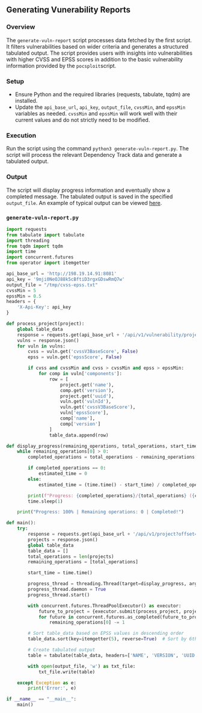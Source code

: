 ## Generating Vunerability Reports

### Overview

The `generate-vuln-report` script processes data fetched by the first script. It filters vulnerabilities based on wider criteria and generates a structured tabulated output. The script provides users with insights into vulnerabilities with higher CVSS and EPSS scores in addition to the basic vulnerability information provided by the `pocsploit`script. 

### Setup

* Ensure Python and the required libraries (requests, tabulate, tqdm) are installed.
* Update the `api_base_url`, `api_key`, `output_file`, `cvssMin`, and `epssMin` variables as needed. `cvssMin` and `epssMin` will work well with their current values and do not strictly need to be modified.

### Execution

Run the script using the command `python3 generate-vuln-report.py`. The script will process the relevant Dependency Track data and generate a tabulated output.

### Output

The script will display progress information and eventually show a completed message. The tabulated output is saved in the specified `output_file`. An example of typical output can be viewed [here](https://gitlab.labranet.jamk.fi/AB8910/jyvsectec/-/blob/main/sbom/setup-scripts/usage/cvss-epss.txt).

### `generate-vuln-report.py`
```python
import requests
from tabulate import tabulate
import threading
from tqdm import tqdm
import time
import concurrent.futures
from operator import itemgetter

api_base_url = 'http://198.19.14.91:8081'
api_key = '9mji0NeOJ88k5cBftiD3rgxGDswRmQ7w'
output_file = "/tmp/cvss-epss.txt"
cvssMin = 5
epssMin = 0.5
headers = {
    'X-Api-Key': api_key
}

def process_project(project):
    global table_data
    response = requests.get(api_base_url + '/api/v1/vulnerability/project/' + project['uuid'], headers=headers)
    vulns = response.json()
    for vuln in vulns:
        cvss = vuln.get('cvssV3BaseScore', False)
        epss = vuln.get('epssScore', False)

        if cvss and cvssMin and cvss > cvssMin and epss > epssMin:
            for comp in vuln['components']:
                row = [
                    project.get('name'),
                    comp.get('version'),
                    project.get('uuid'),
                    vuln.get('vulnId'),
                    vuln.get('cvssV3BaseScore'),
                    vuln['epssScore'],
                    comp['name'],
                    comp['version']
                ]
                table_data.append(row)

def display_progress(remaining_operations, total_operations, start_time):
    while remaining_operations[0] > 0:
        completed_operations = total_operations - remaining_operations[0]

        if completed_operations == 0:
            estimated_time = 0
        else:
            estimated_time = (time.time() - start_time) / completed_operations * remaining_operations[0]

        print(f"Progress: {completed_operations}/{total_operations} ({completed_operations / total_operations:.1%}) | Remaining operations: {remaining_operations[0]} | Estimated time remaining: {estimated_time:.1f} seconds", end='\r')
        time.sleep(1)

    print("Progress: 100% | Remaining operations: 0 | Completed!")

def main():
    try:
        response = requests.get(api_base_url + '/api/v1/project?offset=1&limit=99999999', headers=headers)
        projects = response.json()
        global table_data
        table_data = []
        total_operations = len(projects)
        remaining_operations = [total_operations]

        start_time = time.time()

        progress_thread = threading.Thread(target=display_progress, args=(remaining_operations, total_operations, start_time))
        progress_thread.daemon = True
        progress_thread.start()

        with concurrent.futures.ThreadPoolExecutor() as executor:
            future_to_project = {executor.submit(process_project, project): project for project in projects}
            for future in concurrent.futures.as_completed(future_to_project):
                remaining_operations[0] -= 1

        # Sort table_data based on EPSS values in descending order
        table_data.sort(key=itemgetter(5), reverse=True)  # Sort by 6th column (EPSS)

        # Create tabulated output
        table = tabulate(table_data, headers=['NAME', 'VERSION', 'UUID', 'VULN-ID', 'CVSS', 'EPSS', 'COMPONENT-NAME', 'COMPONENT-VERSION'], tablefmt='pretty')

        with open(output_file, 'w') as txt_file:
            txt_file.write(table)

    except Exception as e:
        print('Error:', e)

if __name__ == "__main__":
    main()
```
